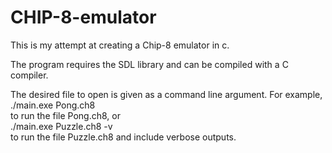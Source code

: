 # CHIP-8-emulator
This is my attempt at creating a Chip-8 emulator in c.

The program requires the SDL library and can be compiled with a C compiler.

The desired file to open is given as a command line argument. For example,  
./main.exe Pong.ch8  
to run the file Pong.ch8, or  
./main.exe Puzzle.ch8 -v  
to run the file Puzzle.ch8 and include verbose outputs.
